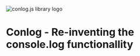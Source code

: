 
![conlog.js library logo](https://i.ibb.co/7S37fqL/conlog.png=300px)

# Conlog - Re-inventing the console.log functionallity

